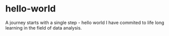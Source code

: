 # hello-world
A journey starts with a single step - hello world
I have commited to life long learning in the field of data analysis.
